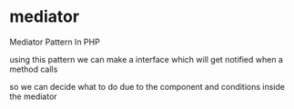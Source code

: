 # mediator
Mediator Pattern In PHP

using this pattern we can make a interface which will get notified when a method calls

so we can decide what to do due to the component and conditions inside the mediator
